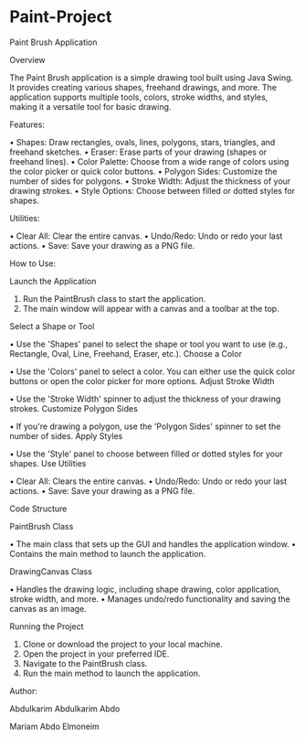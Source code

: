 # Paint-Project
Paint Brush Application

Overview

The Paint Brush application is a simple drawing tool built using Java Swing. It provides creating various shapes, freehand drawings, and more. The application supports multiple tools, colors, stroke widths, and styles, making it a versatile tool for basic drawing.

Features:

• Shapes: Draw rectangles, ovals, lines, polygons, stars, triangles, and freehand sketches.
• Eraser: Erase parts of your drawing (shapes or freehand lines).
• Color Palette: Choose from a wide range of colors using the color picker or quick color buttons.
• Polygon Sides: Customize the number of sides for polygons.
• Stroke Width: Adjust the thickness of your drawing strokes.
• Style Options: Choose between filled or dotted styles for shapes.

Utilities:

• Clear All: Clear the entire canvas.
• Undo/Redo: Undo or redo your last actions.
• Save: Save your drawing as a PNG file.

How to Use:

Launch the Application

1. Run the PaintBrush class to start the application.
2. The main window will appear with a canvas and a toolbar at the top.
   
Select a Shape or Tool

• Use the 'Shapes' panel to select the shape or tool you want to use (e.g., Rectangle, Oval, Line, Freehand, Eraser, etc.).
Choose a Color

• Use the 'Colors' panel to select a color. You can either use the quick color buttons or open the color picker for more options.
Adjust Stroke Width

• Use the 'Stroke Width' spinner to adjust the thickness of your drawing strokes.
Customize Polygon Sides

• If you're drawing a polygon, use the 'Polygon Sides' spinner to set the number of sides.
Apply Styles

• Use the 'Style' panel to choose between filled or dotted styles for your shapes.
Use Utilities

• Clear All: Clears the entire canvas.
• Undo/Redo: Undo or redo your last actions.
• Save: Save your drawing as a PNG file.

Code Structure

PaintBrush Class

• The main class that sets up the GUI and handles the application window.
• Contains the main method to launch the application.

DrawingCanvas Class

• Handles the drawing logic, including shape drawing, color application, stroke width, and more.
• Manages undo/redo functionality and saving the canvas as an image.

Running the Project

1. Clone or download the project to your local machine.
2. Open the project in your preferred IDE.
3. Navigate to the PaintBrush class.
4. Run the main method to launch the application.
   
Author:

Abdulkarim Abdulkarim Abdo 

Mariam Abdo Elmoneim 
